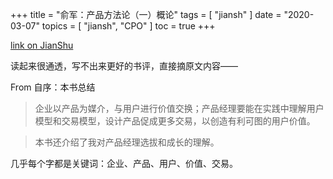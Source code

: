 +++
title = "俞军：产品方法论（一）概论"
tags = [
    "jiansh"
]
date = "2020-03-07"
topics = [
    "jiansh",
    "CPO"
]
toc = true
+++



[link on JianShu](https://www.jianshu.com/p/57cae7abb657)

读起来很通透，写不出来更好的书评，直接摘原文内容——

From 自序：本书总结
>企业以产品为媒介，与用户进行价值交换；产品经理要能在实践中理解用户模型和交易模型，设计产品促成更多交易，以创造有利可图的用户价值。

>本书还介绍了我对产品经理选拔和成长的理解。

几乎每个字都是关键词：企业、产品、用户、价值、交易。

